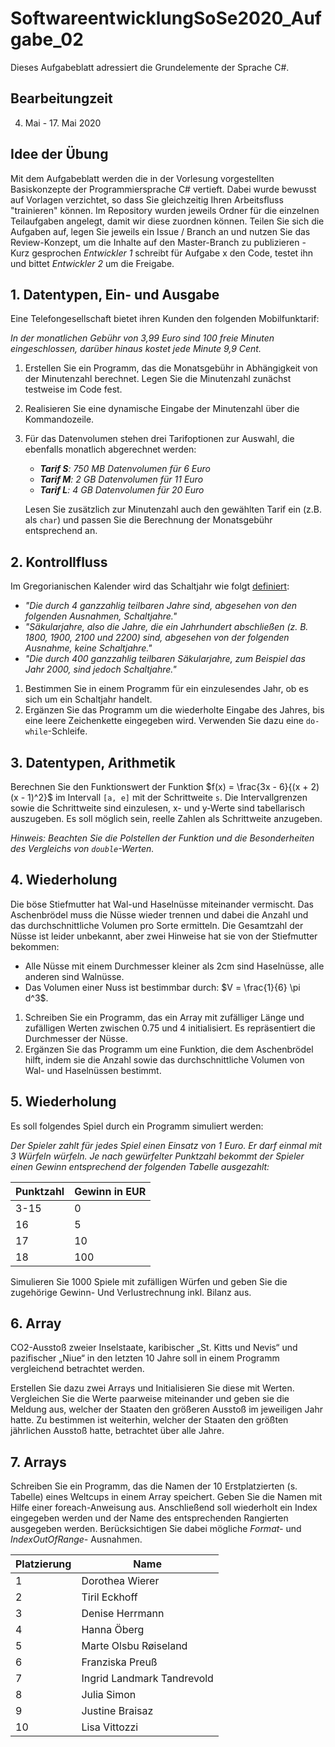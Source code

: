 # SoftwareentwicklungSoSe2020_Aufgabe_02

Dieses Aufgabeblatt adressiert die Grundelemente der Sprache C#.

## Bearbeitungzeit

4. Mai - 17. Mai 2020

## Idee der Übung

Mit dem Aufgabeblatt werden die in der Vorlesung vorgestellten Basiskonzepte der Programmiersprache C# vertieft. Dabei wurde bewusst auf Vorlagen verzichtet, so dass Sie gleichzeitig Ihren Arbeitsfluss "trainieren" können. Im Repository wurden jeweils Ordner für die einzelnen Teilaufgaben angelegt, damit wir diese zuordnen können. Teilen Sie sich die Aufgaben auf, legen Sie jeweils ein Issue / Branch an und nutzen Sie das Review-Konzept, um die Inhalte auf den Master-Branch zu publizieren - Kurz gesprochen _Entwickler 1_ schreibt für Aufgabe x den Code, testet ihn und bittet _Entwickler 2_ um die Freigabe.

## 1. Datentypen, Ein- und Ausgabe

Eine Telefongesellschaft bietet ihren Kunden den folgenden Mobilfunktarif:

*In der monatlichen Gebühr von 3,99 Euro sind 100 freie Minuten eingeschlossen, darüber hinaus kostet jede Minute 9,9 Cent.*

1. Erstellen Sie ein Programm, das die Monatsgebühr in Abhängigkeit von der Minutenzahl berechnet.
Legen Sie die Minutenzahl zunächst testweise im Code fest.

2. Realisieren Sie eine dynamische Eingabe der Minutenzahl über die Kommandozeile.

3. Für das Datenvolumen stehen drei Tarifoptionen zur Auswahl, die ebenfalls monatlich abgerechnet werden:

   - ***Tarif S**: 750 MB Datenvolumen für 6 Euro*
   - ***Tarif M**: 2 GB Datenvolumen für 11 Euro*
   - ***Tarif L**: 4 GB Datenvolumen für 20 Euro*

   Lesen Sie zusätzlich zur Minutenzahl auch den gewählten Tarif ein (z.B. als `char`) und passen Sie die Berechnung der Monatsgebühr entsprechend an.

## 2. Kontrollfluss

Im Gregorianischen Kalender wird das Schaltjahr wie folgt [definiert](https://de.wikipedia.org/wiki/Schaltjahr#Gregorianischer_Kalender):

 - *"Die durch 4 ganzzahlig teilbaren Jahre sind, abgesehen von den folgenden Ausnahmen, Schaltjahre."*
 - *"Säkularjahre, also die Jahre, die ein Jahrhundert abschließen (z. B. 1800, 1900, 2100 und 2200) sind, abgesehen von der folgenden Ausnahme, keine Schaltjahre."*
 - *"Die durch 400 ganzzahlig teilbaren Säkularjahre, zum Beispiel das Jahr 2000, sind jedoch Schaltjahre."*

1. Bestimmen Sie in einem Programm für ein einzulesendes Jahr, ob es sich um ein Schaltjahr handelt.
2. Ergänzen Sie das Programm um die wiederholte Eingabe des Jahres, bis eine leere Zeichenkette eingegeben wird.
   Verwenden Sie dazu eine `do-while`-Schleife.

## 3. Datentypen, Arithmetik

Berechnen Sie den Funktionswert der Funktion $f(x) = \frac{3x - 6}{(x + 2)(x - 1)^2}$ im Intervall `[a, e]` mit der Schrittweite `s`.
Die Intervallgrenzen sowie die Schrittweite sind einzulesen, x- und y-Werte sind tabellarisch auszugeben.
Es soll möglich sein, reelle Zahlen als Schrittweite anzugeben.

*Hinweis: Beachten Sie die Polstellen der Funktion und die Besonderheiten des Vergleichs von `double`-Werten.*

## 4. Wiederholung

Die böse Stiefmutter hat Wal-und Haselnüsse miteinander vermischt.
Das Aschenbrödel muss die Nüsse wieder trennen und dabei die Anzahl und das durchschnittliche Volumen pro Sorte ermitteln.
Die Gesamtzahl der Nüsse ist leider unbekannt, aber zwei Hinweise hat sie von der Stiefmutter bekommen:

 - Alle Nüsse mit einem Durchmesser kleiner als 2cm sind Haselnüsse, alle anderen sind Walnüsse.
 - Das Volumen einer Nuss ist bestimmbar durch: $V = \frac{1}{6} \pi d^3$.

1. Schreiben Sie ein Programm, das ein Array mit zufälliger Länge und zufälligen Werten zwischen 0.75 und 4 initialisiert.
   Es repräsentiert die Durchmesser der Nüsse.
2. Ergänzen Sie das Programm um eine Funktion, die dem Aschenbrödel hilft, indem sie die Anzahl sowie das durchschnittliche Volumen von Wal- und Haselnüssen bestimmt.

## 5. Wiederholung

Es soll folgendes Spiel durch ein Programm simuliert werden:

*Der Spieler zahlt für jedes Spiel einen Einsatz von 1 Euro.
Er darf einmal mit 3 Würfeln würfeln.
Je nach gewürfelter Punktzahl bekommt der Spieler einen Gewinn entsprechend der folgenden Tabelle ausgezahlt:*

Punktzahl | Gewinn in EUR
---       | ---
3-15      | 0
16        | 5
17        | 10
18        | 100

Simulieren Sie 1000 Spiele mit zufälligen Würfen und geben Sie die zugehörige Gewinn- Und Verlustrechnung inkl. Bilanz aus.

## 6. Array

CO2-Ausstoß zweier Inselstaate, karibischer „St. Kitts und Nevis“ und pazifischer „Niue“ in den letzten 10 Jahre soll in einem Programm vergleichend betrachtet werden.

Erstellen Sie dazu zwei Arrays und Initialisieren Sie diese mit Werten. Vergleichen Sie die Werte paarweise miteinander und geben sie die Meldung aus, welcher der Staaten den größeren Ausstoß im jeweiligen Jahr hatte.
Zu bestimmen ist weiterhin, welcher der Staaten den größten jährlichen Ausstoß hatte, betrachtet über alle Jahre.

## 7. Arrays

Schreiben Sie ein Programm, das die Namen der 10 Erstplatzierten (s. Tabelle) eines Weltcups in einem Array speichert. Geben Sie die Namen mit Hilfe einer foreach-Anweisung aus. Anschließend soll wiederholt ein Index eingegeben werden und der Name des entsprechenden Rangierten ausgegeben werden. Berücksichtigen Sie dabei mögliche *Format-* und *IndexOutOfRange-* Ausnahmen.

Platzierung | Name
--- | ---------------------------
1	| Dorothea Wierer
2	| Tiril Eckhoff
3	| Denise Herrmann
4	| Hanna Öberg
5	| Marte Olsbu Røiseland
6	| Franziska Preuß
7	| Ingrid Landmark Tandrevold
8	| Julia Simon
9	| Justine Braisaz
10 | Lisa Vittozzi
